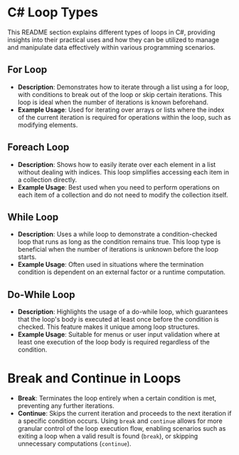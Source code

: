 # C# Loop Types
This README section explains different types of loops in C#, providing insights into their practical uses and how they can be utilized to manage and manipulate data effectively within various programming scenarios.

## For Loop
- **Description**: Demonstrates how to iterate through a list using a for loop, with conditions to break out of the loop or skip certain iterations. This loop is ideal when the number of iterations is known beforehand.
- **Example Usage**: Used for iterating over arrays or lists where the index of the current iteration is required for operations within the loop, such as modifying elements.
## Foreach Loop
- **Description**: Shows how to easily iterate over each element in a list without dealing with indices. This loop simplifies accessing each item in a collection directly.
- **Example Usage**: Best used when you need to perform operations on each item of a collection and do not need to modify the collection itself.
## While Loop
- **Description**: Uses a while loop to demonstrate a condition-checked loop that runs as long as the condition remains true. This loop type is beneficial when the number of iterations is unknown before the loop starts.
- **Example Usage**: Often used in situations where the termination condition is dependent on an external factor or a runtime computation.
## Do-While Loop
- **Description**: Highlights the usage of a do-while loop, which guarantees that the loop's body is executed at least once before the condition is checked. This feature makes it unique among loop structures.
- **Example Usage**: Suitable for menus or user input validation where at least one execution of the loop body is required regardless of the condition.
# Break and Continue in Loops
- **Break**: Terminates the loop entirely when a certain condition is met, preventing any further iterations.
- **Continue**: Skips the current iteration and proceeds to the next iteration if a specific condition occurs.
Using `break` and `continue` allows for more granular control of the loop execution flow, enabling scenarios such as exiting a loop when a valid result is found (`break`), or skipping unnecessary computations (`continue`).